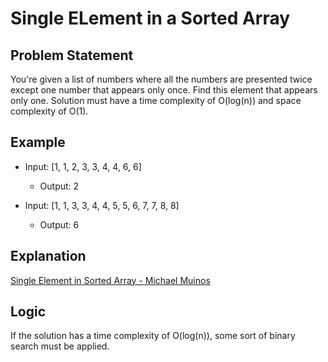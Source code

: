 # Single ELement in a Sorted Array

## Problem Statement

You're given a list of numbers where all the numbers are presented twice except one number that appears only once. Find this element that appears only one.
Solution must have a time complexity of O(log(n)) and space complexity of O(1).

## Example

- Input: [1, 1, 2, 3, 3, 4, 4, 6, 6]
  - Output: 2

- Input: [1, 1, 3, 3, 4, 4, 5, 5, 6, 7, 7, 8, 8]
  - Output: 6

## Explanation

[Single Element in Sorted Array - Michael Muinos](https://youtu.be/4Gi8uAz666s)

## Logic

If the solution has a time complexity of O(log(n)), some sort of binary search must be applied.
